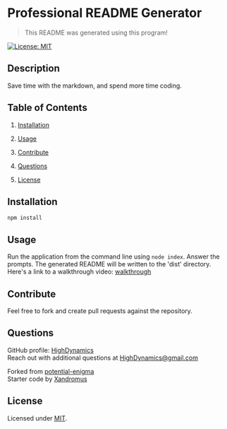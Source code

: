 # Professional README Generator

> This README was generated using this program!

[![License: MIT](https://img.shields.io/badge/License-MIT-yellow.svg)](https://opensource.org/licenses/MIT)

## Description

Save time with the markdown, and spend more time coding.

## Table of Contents

1. [Installation](#Installation)
2. [Usage](#Usage)
3. [Contribute](#Contribute)

4. [Questions](#Questions)
5. [License](#License)

## Installation

    npm install

## Usage

Run the application from the command line using `node index`. Answer the prompts. The generated README will be written to the 'dist' directory.
Here's a link to a walkthrough video: [walkthrough](https://drive.google.com/file/d/1YF8ZKFBBBzjKjPRALFqyC4CcpsmxrrdR/view?usp=sharing)

## Contribute

Feel free to fork and create pull requests against the repository.

## Questions

GitHub profile: [HighDynamics](https://github.com/HighDynamics)  
 Reach out with additional questions at <HighDynamics@gmail.com>

Forked from [potential-enigma](https://github.com/coding-boot-camp/potential-enigma)  
Starter code by [Xandromus](https://github.com/Xandromus)

## License

Licensed under [MIT](https://opensource.org/licenses/MIT).
